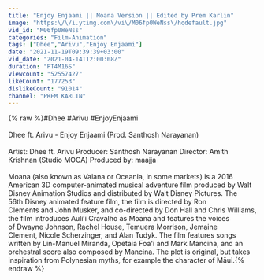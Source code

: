 ```yaml
---
title: "Enjoy Enjaami || Moana Version || Edited by Prem Karlin"
image: "https:\/\/i.ytimg.com\/vi\/M06fp0WeNss\/hqdefault.jpg"
vid_id: "M06fp0WeNss"
categories: "Film-Animation"
tags: ["Dhee","Arivu","Enjoy Enjaami"]
date: "2021-11-19T09:39:39+03:00"
vid_date: "2021-04-14T12:00:08Z"
duration: "PT4M16S"
viewcount: "52557427"
likeCount: "177253"
dislikeCount: "91014"
channel: "PREM KARLIN"
---
```

{% raw %}#Dhee #Arivu #EnjoyEnjaami<br /><br />Dhee ft. Arivu - Enjoy Enjaami (Prod. Santhosh Narayanan)<br /><br />Artist: Dhee ft. Arivu Producer: Santhosh Narayanan Director: Amith Krishnan (Studio MOCA) Produced by: maajja <br /><br />Moana (also known as Vaiana or Oceania, in some markets) is a 2016 American 3D computer-animated musical adventure film produced by Walt Disney Animation Studios and distributed by Walt Disney Pictures. The 56th Disney animated feature film, the film is directed by Ron Clements and John Musker, and co-directed by Don Hall and Chris Williams, the film introduces Auliʻi Cravalho as Moana and features the voices of Dwayne Johnson, Rachel House, Temuera Morrison, Jemaine Clement, Nicole Scherzinger, and Alan Tudyk. The film features songs written by Lin-Manuel Miranda, Opetaia Foa'i and Mark Mancina, and an orchestral score also composed by Mancina. The plot is original, but takes inspiration from Polynesian myths, for example the character of Māui.{% endraw %}
